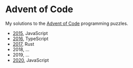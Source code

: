 # Advent of Code

My solutions to the [Advent of Code](https://adventofcode.com) programming puzzles.

- [2015](./2015), JavaScript
- [2016](./2016), TypeScript
- [2017](./2017), Rust
- 2018, ...
- 2019, ...
- [2020](./2020), JavaScript
